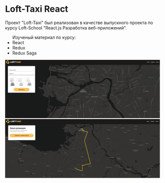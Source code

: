 <h1>Loft-Taxi React</h1>
Проект "Loft-Taxi" был реализован в качестве выпускного проекта по курсу Loft-School "React.js Разработка веб-приложений".
<ul>Изученый материал по курсу:
    <li>React</li>
    <li>Redux</li>
    <li>Redux Saga</li>
</ul>
<img src='./first-prew.jpg'></img>
<img src='./Second-prew.jpg'></img>